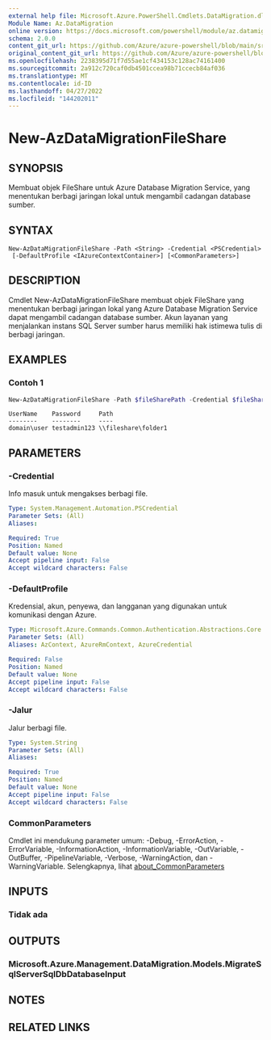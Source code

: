 ```yaml
---
external help file: Microsoft.Azure.PowerShell.Cmdlets.DataMigration.dll-Help.xml
Module Name: Az.DataMigration
online version: https://docs.microsoft.com/powershell/module/az.datamigration/New-AzDataMigrationFileShare
schema: 2.0.0
content_git_url: https://github.com/Azure/azure-powershell/blob/main/src/DataMigration/DataMigration/help/New-AzDataMigrationFileShare.md
original_content_git_url: https://github.com/Azure/azure-powershell/blob/main/src/DataMigration/DataMigration/help/New-AzDataMigrationFileShare.md
ms.openlocfilehash: 2238395d71f7d55ae1cf434153c128ac74161400
ms.sourcegitcommit: 2a912c720caf0db4501ccea98b71ccecb84af036
ms.translationtype: MT
ms.contentlocale: id-ID
ms.lasthandoff: 04/27/2022
ms.locfileid: "144202011"
---
```

# New-AzDataMigrationFileShare

## SYNOPSIS
Membuat objek FileShare untuk Azure Database Migration Service, yang menentukan berbagi jaringan lokal untuk mengambil cadangan database sumber.

## SYNTAX

```
New-AzDataMigrationFileShare -Path <String> -Credential <PSCredential>
 [-DefaultProfile <IAzureContextContainer>] [<CommonParameters>]
```

## DESCRIPTION
Cmdlet New-AzDataMigrationFileShare membuat objek FileShare yang menentukan berbagi jaringan lokal yang Azure Database Migration Service dapat mengambil cadangan database sumber. Akun layanan yang menjalankan instans SQL Server sumber harus memiliki hak istimewa tulis di berbagi jaringan.

## EXAMPLES

### Contoh 1
```powershell
New-AzDataMigrationFileShare -Path $fileSharePath -Credential $fileShareCred
```

```output
UserName    Password     Path
--------    --------     ----
domain\user testadmin123 \\fileshare\folder1
```

## PARAMETERS

### -Credential
Info masuk untuk mengakses berbagi file.

```yaml
Type: System.Management.Automation.PSCredential
Parameter Sets: (All)
Aliases:

Required: True
Position: Named
Default value: None
Accept pipeline input: False
Accept wildcard characters: False
```

### -DefaultProfile
Kredensial, akun, penyewa, dan langganan yang digunakan untuk komunikasi dengan Azure.

```yaml
Type: Microsoft.Azure.Commands.Common.Authentication.Abstractions.Core.IAzureContextContainer
Parameter Sets: (All)
Aliases: AzContext, AzureRmContext, AzureCredential

Required: False
Position: Named
Default value: None
Accept pipeline input: False
Accept wildcard characters: False
```

### -Jalur
Jalur berbagi file.

```yaml
Type: System.String
Parameter Sets: (All)
Aliases:

Required: True
Position: Named
Default value: None
Accept pipeline input: False
Accept wildcard characters: False
```

### CommonParameters
Cmdlet ini mendukung parameter umum: -Debug, -ErrorAction, -ErrorVariable, -InformationAction, -InformationVariable, -OutVariable, -OutBuffer, -PipelineVariable, -Verbose, -WarningAction, dan -WarningVariable. Selengkapnya, lihat [about_CommonParameters](http://go.microsoft.com/fwlink/?LinkID=113216)

## INPUTS

### Tidak ada

## OUTPUTS

### Microsoft.Azure.Management.DataMigration.Models.MigrateSqlServerSqlDbDatabaseInput

## NOTES

## RELATED LINKS
